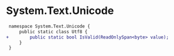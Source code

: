 # System.Text.Unicode

``` diff
 namespace System.Text.Unicode {
     public static class Utf8 {
+        public static bool IsValid(ReadOnlySpan<byte> value);
     }
 }
```
